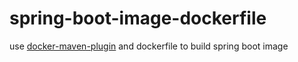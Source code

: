 # spring-boot-image-dockerfile

use [docker-maven-plugin](https://github.com/fabric8io/docker-maven-plugin) and dockerfile to build spring boot image